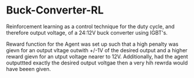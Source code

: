 # Buck-Converter-RL
Reinforcement learning as a control technique for the duty cycle, and therefore output voltage, of a 24:12V buck converter using IGBT's.

Reward function for the Agent was set up such that a high penalty was gievn for an output vltage outwith +/-1V of the desired output and a higher reward gievn for an utput voltage nearer to 12V. Additionally, had the agent outputtted exactly the desired output voltgae then a very hih rewrda would have beeen given.
